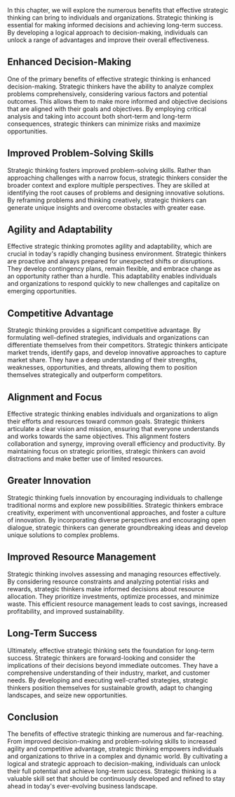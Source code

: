 
In this chapter, we will explore the numerous benefits that effective strategic thinking can bring to individuals and organizations. Strategic thinking is essential for making informed decisions and achieving long-term success. By developing a logical approach to decision-making, individuals can unlock a range of advantages and improve their overall effectiveness.

## Enhanced Decision-Making

One of the primary benefits of effective strategic thinking is enhanced decision-making. Strategic thinkers have the ability to analyze complex problems comprehensively, considering various factors and potential outcomes. This allows them to make more informed and objective decisions that are aligned with their goals and objectives. By employing critical analysis and taking into account both short-term and long-term consequences, strategic thinkers can minimize risks and maximize opportunities.

## Improved Problem-Solving Skills

Strategic thinking fosters improved problem-solving skills. Rather than approaching challenges with a narrow focus, strategic thinkers consider the broader context and explore multiple perspectives. They are skilled at identifying the root causes of problems and designing innovative solutions. By reframing problems and thinking creatively, strategic thinkers can generate unique insights and overcome obstacles with greater ease.

## Agility and Adaptability

Effective strategic thinking promotes agility and adaptability, which are crucial in today's rapidly changing business environment. Strategic thinkers are proactive and always prepared for unexpected shifts or disruptions. They develop contingency plans, remain flexible, and embrace change as an opportunity rather than a hurdle. This adaptability enables individuals and organizations to respond quickly to new challenges and capitalize on emerging opportunities.

## Competitive Advantage

Strategic thinking provides a significant competitive advantage. By formulating well-defined strategies, individuals and organizations can differentiate themselves from their competitors. Strategic thinkers anticipate market trends, identify gaps, and develop innovative approaches to capture market share. They have a deep understanding of their strengths, weaknesses, opportunities, and threats, allowing them to position themselves strategically and outperform competitors.

## Alignment and Focus

Effective strategic thinking enables individuals and organizations to align their efforts and resources toward common goals. Strategic thinkers articulate a clear vision and mission, ensuring that everyone understands and works towards the same objectives. This alignment fosters collaboration and synergy, improving overall efficiency and productivity. By maintaining focus on strategic priorities, strategic thinkers can avoid distractions and make better use of limited resources.

## Greater Innovation

Strategic thinking fuels innovation by encouraging individuals to challenge traditional norms and explore new possibilities. Strategic thinkers embrace creativity, experiment with unconventional approaches, and foster a culture of innovation. By incorporating diverse perspectives and encouraging open dialogue, strategic thinkers can generate groundbreaking ideas and develop unique solutions to complex problems.

## Improved Resource Management

Strategic thinking involves assessing and managing resources effectively. By considering resource constraints and analyzing potential risks and rewards, strategic thinkers make informed decisions about resource allocation. They prioritize investments, optimize processes, and minimize waste. This efficient resource management leads to cost savings, increased profitability, and improved sustainability.

## Long-Term Success

Ultimately, effective strategic thinking sets the foundation for long-term success. Strategic thinkers are forward-looking and consider the implications of their decisions beyond immediate outcomes. They have a comprehensive understanding of their industry, market, and customer needs. By developing and executing well-crafted strategies, strategic thinkers position themselves for sustainable growth, adapt to changing landscapes, and seize new opportunities.

## Conclusion

The benefits of effective strategic thinking are numerous and far-reaching. From improved decision-making and problem-solving skills to increased agility and competitive advantage, strategic thinking empowers individuals and organizations to thrive in a complex and dynamic world. By cultivating a logical and strategic approach to decision-making, individuals can unlock their full potential and achieve long-term success. Strategic thinking is a valuable skill set that should be continuously developed and refined to stay ahead in today's ever-evolving business landscape.

